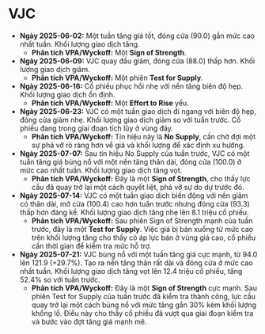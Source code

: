 # VJC

- **Ngày 2025-06-02:** Một tuần tăng giá tốt, đóng cửa (90.0) gần mức cao nhất tuần. Khối lượng giao dịch tăng.
    - **Phân tích VPA/Wyckoff:** Một **Sign of Strength**.
- **Ngày 2025-06-09:** VJC quay đầu giảm, đóng cửa (88.0) thấp hơn. Khối lượng giao dịch giảm.
    - **Phân tích VPA/Wyckoff:** Một phiên **Test for Supply**.
- **Ngày 2025-06-16:** Cổ phiếu phục hồi nhẹ với nến tăng biên độ hẹp. Khối lượng giao dịch ổn định.
    - **Phân tích VPA/Wyckoff:** Một **Effort to Rise** yếu.
- **Ngày 2025-06-23:** VJC có một tuần giao dịch đi ngang với biên độ hẹp, đóng cửa giảm nhẹ. Khối lượng giao dịch giảm so với tuần trước. Cổ phiếu đang trong giai đoạn tích lũy ở vùng đáy.
    - **Phân tích VPA/Wyckoff:** Tín hiệu này là **No Supply**, cần chờ đợi một sự phá vỡ rõ ràng hơn về giá và khối lượng để xác định xu hướng.
- **Ngày 2025-07-07:** Sau tín hiệu No Supply của tuần trước, VJC có một tuần tăng giá bùng nổ với một nến tăng thân dài, đóng cửa (100.0) ở mức cao nhất tuần. Khối lượng giao dịch tăng vọt.
    - **Phân tích VPA/Wyckoff:** Đây là một **Sign of Strength**, cho thấy lực cầu đã quay trở lại một cách quyết liệt, phá vỡ sự do dự trước đó.
- **Ngày 2025-07-14:** VJC có một tuần giao dịch biến động với nến giảm có thân dài, mở cửa (100.4) cao hơn tuần trước nhưng đóng cửa (93.3) thấp hơn đáng kể. Khối lượng giao dịch tăng nhẹ lên 8.1 triệu cổ phiếu.
    - **Phân tích VPA/Wyckoff:** Sau phiên Sign of Strength mạnh của tuần trước, đây là một **Test for Supply**. Việc giá bị bán xuống từ mức cao trên khối lượng tăng cho thấy có áp lực bán ở vùng giá cao, cổ phiếu cần thời gian để kiểm tra mức hỗ trợ.
- **Ngày 2025-07-21:** VJC bùng nổ với một tuần tăng giá cực mạnh, từ 94.0 lên 121.9 (+29.7%). Tạo ra nến tăng thân rất dài và đóng cửa ở mức cao nhất tuần. Khối lượng giao dịch tăng vọt lên 12.4 triệu cổ phiếu, tăng 52.4% so với tuần trước.
    - **Phân tích VPA/Wyckoff:** Đây là một **Sign of Strength** cực mạnh. Sau phiên Test for Supply của tuần trước đã kiểm tra thành công, lực cầu quay trở lại một cách bùng nổ với mức tăng gần 30% kèm khối lượng khổng lồ. Điều này cho thấy cổ phiếu đã vượt qua giai đoạn kiểm tra và bước vào đợt tăng giá mạnh mẽ.


